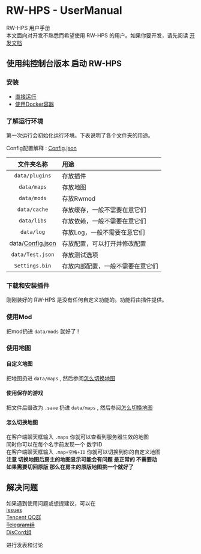 # RW-HPS - UserManual

RW-HPS 用户手册  
本文面向对开发不熟悉而希望使用 RW-HPS 的用户。如果你要开发，请先阅读 [开发文档](../plugin/README.md)

## 使用纯控制台版本 启动 RW-HPS
### 安装
* [直接运行](Run.md)
* [使用Docker容器](../../../docker/README.md)

### 了解运行环境
第一次运行会初始化运行环境。下表说明了各个文件夹的用途。

Config配置解释 : [Config.json](Config.md)  

|             文件夹名称             | 用途               |
|:-----------------------------:|:-----------------|
|        `data/plugins`         | 存放插件             |
|          `data/maps`          | 存放地图             |
|          `data/mods`          | 存放Rwmod          |
|         `data/cache`          | 存放缓存，一般不需要在意它们   |
|          `data/libs`          | 存放依赖，一般不需要在意它们   |
|          `data/log`           | 存放Log，一般不需要在意它们  |
| data/[Config.json](Config.md) | 存放配置，可以打开并修改配置   |
|       `data/Test.json`        | 存放测试选项           |
|        `Settings.bin`         | 存放内部配置，一般不需要在意它们 |

### 下载和安装插件
刚刚装好的 RW-HPS 是没有任何自定义功能的。功能将由插件提供。

### 使用Mod
把mod扔进 `data/mods` 就好了 !

### 使用地图
#### 自定义地图
把地图扔进 `data/maps` , 然后参阅[怎么切换地图](#怎么切换地图)
#### 使用保存的游戏
把文件后缀改为 `.save` 扔进 `data/maps` , 然后参阅[怎么切换地图](#怎么切换地图)
#### 怎么切换地图
在客户端聊天框输入 `.maps` 你就可以查看到服务器生效的地图  
同时你可以在每个名字前发现一个 数字ID  
在客户端聊天框输入 `.map+空格+ID` 你就可以切换到你的自定义地图  
**注意 切换地图后房主的地图显示可能会有问题 是正常的 不需要动**  
**如果需要切回原版 那么在房主的原版地图挑一个就好了**

## 解决问题

如果遇到使用问题或想提建议，可以在  
[issues](https://github.com/RW-HPS/RW-HPS/issues)  
[Tencent QQ群](https://qm.qq.com/cgi-bin/qm/qr?k=qhJ6ekYF9pD9jO6j8H2rZw8ePAVypoU0&jump_from=webapi)  
<del>[Telegram组](https://t.me/RW_HPS) </del>  
[DisCord组](https://discord.gg/VwwxJhVG64)

进行发表和讨论